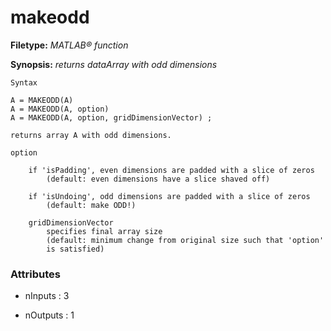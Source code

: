 # makeodd

**Filetype:** _MATLAB&reg; function_

**Synopsis:** _returns dataArray with odd dimensions_

    
    Syntax

    A = MAKEODD(A)
    A = MAKEODD(A, option)
    A = MAKEODD(A, option, gridDimensionVector) ;

    returns array A with odd dimensions.
    
    option

        if 'isPadding', even dimensions are padded with a slice of zeros 
            (default: even dimensions have a slice shaved off)

        if 'isUndoing', odd dimensions are padded with a slice of zeros
            (default: make ODD!)

        gridDimensionVector
            specifies final array size
            (default: minimum change from original size such that 'option'
            is satisfied)


### Attributes


- nInputs : 3

- nOutputs : 1
